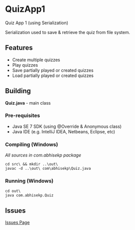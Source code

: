 # QuizApp1

Quiz App 1 (using Serialization)

Serialization used to save & retrieve the quiz from file system.

## Features
- Create multiple quizzes
- Play quizzes
- Save partially played or created quizzes
- Load partially played or created quizzes

## Building
**Quiz.java** - main class

### Pre-requisites
- Java SE 7 SDK (using @Override & Anonymous class)
- Java IDE (e.g. IntelliJ IDEA, Netbeans, Eclipse, etc)

### Compiling (Windows)
*All sources in com.abhisekp package*

	cd src\ && mkdir ..\out\
	javac -d ..\out\ com\abhisekp\Quiz.java

### Running (Windows)
	cd out\
	java com.abhisekp.Quiz

## Issues
[Issues Page](https://github.com/abhisekp/QuizApp1/issues/)

